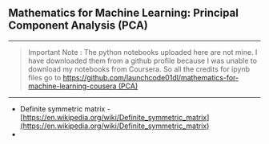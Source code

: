## Mathematics for Machine Learning: Principal Component Analysis (PCA)

---

> Important Note : The python notebooks uploaded here are not mine. I have downloaded them from a github profile because I was unable to download my notebooks from Coursera. So all the credits for ipynb files go to [https://github.com/launchcode01dl/mathematics-for-machine-learning-cousera (PCA)](https://github.com/launchcode01dl/mathematics-for-machine-learning-cousera/tree/master/course3%20-%20principle%20component%20analysis)

---

- Definite symmetric matrix - [https://en.wikipedia.org/wiki/Definite_symmetric_matrix](https://en.wikipedia.org/wiki/Definite_symmetric_matrix)
- 
